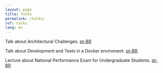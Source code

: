 ```yaml
---
layout: page
title: Talks
permalink: /talks/
ref: talks
lang: en
---
```



Talk about Architectural Challenges. [pt-BR](https://docs.google.com/presentation/d/1szWaCgxGIsi6Fsv6pVUtWgWBAfV69xAJZOSWnyqgGkY/preview)

Talk about Development and Tests in a Docker enviroment. [pt-BR](https://docs.google.com/presentation/d/1hlsksZh8ha_V7rBbPq5PP7GHivC47GYzDWGua7LN_dQ/preview)


Lecture about National Performance Exam for Undergraduate Students. [pt-BR](https://docs.google.com/presentation/d/1jTZuwFM8TJHUExoTXdCjDgO-K5baU7kugUuebYLGrs0/preview)
